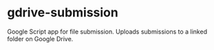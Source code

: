 # gdrive-submission
Google Script app for file submission. Uploads submissions to a linked folder on Google Drive. 
